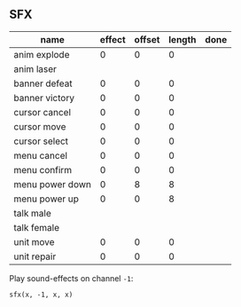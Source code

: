 ## SFX ##
| name            | effect | offset | length | done |
|-----------------|--------|--------|--------|------|
| anim explode    | 0      | 0      | 0      |      |
| anim laser      |        |        |        |      |
| banner defeat   | 0      | 0      | 0      |      |
| banner victory  | 0      | 0      | 0      |      |
| cursor cancel   | 0      | 0      | 0      |      |
| cursor move     | 0      | 0      | 0      |      |
| cursor select   | 0      | 0      | 0      |      |
| menu cancel     | 0      | 0      | 0      |      |
| menu confirm    | 0      | 0      | 0      |      |
| menu power down | 0      | 8      | 8      |      |
| menu power up   | 0      | 0      | 8      |      |
| talk male       |        |        |        |      |
| talk female     |        |        |        |      |
| unit move       | 0      | 0      | 0      |      |
| unit repair     | 0      | 0      | 0      |      |

Play sound-effects on channel `-1`:
```
sfx(x, -1, x, x)
```
